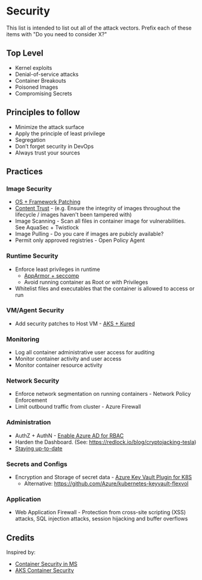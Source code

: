 # Security

This list is intended to list out all of the attack vectors.  Prefix each of these items with "Do you need to consider X?"

## Top Level
* Kernel exploits
* Denial-of-service attacks
* Container Breakouts
* Poisoned Images
* Compromising Secrets

## Principles to follow
* Minimize the attack surface
* Apply the principle of least privilege
* Segregation
* Don’t forget security in DevOps
* Always trust your sources

## Practices

### Image Security

* [OS + Framework Patching](https://docs.microsoft.com/en-us/azure/container-registry/container-registry-tasks-overview#automate-os-and-framework-patching)
* [Content Trust](https://docs.microsoft.com/en-us/azure/container-registry/container-registry-content-trust) - (e.g. Ensure the integrity of images throughout the lifecycle / images haven't been tampered with)
* Image Scanning - Scan all files in container image for vulnerabilities.  See AquaSec + Twistlock
* Image Pulling - Do you care if images are pubicly available?  
* Permit only approved registries - Open Policy Agent

### Runtime Security

* Enforce least privileges in runtime
  * [AppArmor + seccomp](https://docs.microsoft.com/en-us/azure/aks/operator-best-practices-cluster-security#secure-container-access-to-resources)
  * Avoid running container as Root or with Privileges
* Whitelist files and executables that the container is allowed to access or run

### VM/Agent Security

* Add security patches to Host VM - [AKS + Kured](https://docs.microsoft.com/en-us/azure/aks/operator-best-practices-cluster-security#process-node-updates-and-reboots-using-kured)

### Monitoring

* Log all container administrative user access for auditing
* Monitor container activity and user access
* Monitor container resource activity

### Network Security

* Enforce network segmentation on running containers - Network Policy Enforcement
* Limit outbound traffic from cluster - Azure Firewall

### Administration
* AuthZ + AuthN - [Enable Azure AD for RBAC](https://docs.microsoft.com/en-us/azure/aks/operator-best-practices-cluster-security#secure-access-to-the-api-server-and-cluster-nodes)
* Harden the Dashboard.  (See:  https://redlock.io/blog/cryptojacking-tesla)
* [Staying up-to-date](https://docs.microsoft.com/en-us/azure/aks/operator-best-practices-cluster-security#regularly-update-to-the-latest-version-of-kubernetes)

### Secrets and Configs

* Encryption and Storage of secret data - [Azure Key Vault Plugin for K8S](https://github.com/Azure/kubernetes-kms)
  * Alternative: https://github.com/Azure/kubernetes-keyvault-flexvol

### Application
* Web Application Firewall - Protection from cross-site scripting (XSS) attacks, SQL injection attacks, session hijacking and buffer overflows

## Credits

Inspired by: 
* [Container Security in MS](https://azure.microsoft.com/mediahandler/files/resourcefiles/container-security-in-microsoft-azure/Open%20Container%20Security%20in%20Microsoft%20Azure.pdf)
* [AKS Container Security](https://info.cloudops.com/azure-kubernetes-services-container-security)
